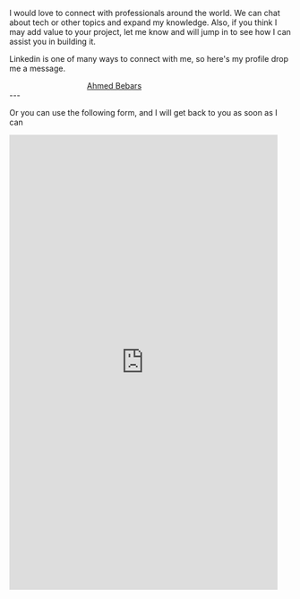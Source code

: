 
I would love to connect with professionals around the world. We can chat about tech or other topics and expand my knowledge.
Also, if you think I may add value to your project, let me know and will jump in to see how I can assist you in building it.


<script type="text/javascript" src="https://platform.linkedin.com/badges/js/profile.js" async defer></script>



Linkedin is one of many ways to connect with me, so here's my profile drop me a message.


<div class="LI-profile-badge"  data-version="v1" data-size="medium" data-locale="en_US" data-type="horizontal" data-theme="light" data-vanity="ahmedbebars" style="width: 45%;
  margin: 0 auto;"><a class="LI-simple-link" href='https://www.linkedin.com/in/ahmedbebars?trk=profile-badge'>Ahmed Bebars</a></div>
---

Or you can use the following form, and I will get back to you as soon as I can
<iframe src="https://docs.google.com/forms/d/e/1FAIpQLSdDWRR7DbOusYEOwSSGd5YT8nqowF0lccP8UTJhdhbmkafFtA/viewform?embedded=true" width="95%" height="812" frameborder="0" marginheight="0" marginwidth="0">Loading…</iframe>